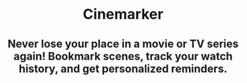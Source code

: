 <br>
<br>
<br>
<br>
<h1 align="center">Cinemarker</h1>
<h2 align="center">Never lose your place in a movie or TV series again! Bookmark scenes, track your watch history, and get personalized reminders.</h2>
<br>
<br>
<br>
<br>
